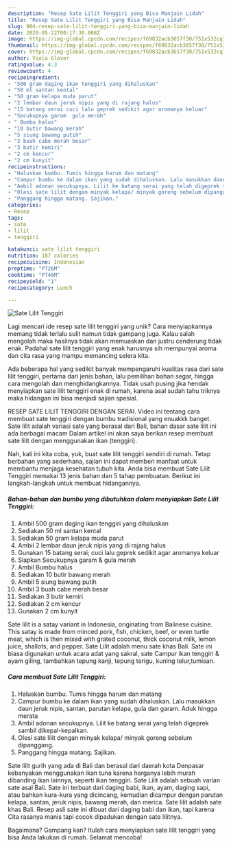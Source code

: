 ```yaml
---
description: "Resep Sate Lilit Tenggiri yang Bisa Manjain Lidah"
title: "Resep Sate Lilit Tenggiri yang Bisa Manjain Lidah"
slug: 904-resep-sate-lilit-tenggiri-yang-bisa-manjain-lidah
date: 2020-05-22T00:17:30.008Z
image: https://img-global.cpcdn.com/recipes/f69832acb3657f30/751x532cq70/sate-lilit-tenggiri-foto-resep-utama.jpg
thumbnail: https://img-global.cpcdn.com/recipes/f69832acb3657f30/751x532cq70/sate-lilit-tenggiri-foto-resep-utama.jpg
cover: https://img-global.cpcdn.com/recipes/f69832acb3657f30/751x532cq70/sate-lilit-tenggiri-foto-resep-utama.jpg
author: Viola Glover
ratingvalue: 4.3
reviewcount: 4
recipeingredient:
- "500 gram daging ikan tenggiri yang dihaluskan"
- "50 ml santan kental"
- "50 gram kelapa muda parut"
- "2 lembar daun jeruk nipis yang di rajang halus"
- "15 batang serai cuci lalu geprek sedikit agar aromanya keluar"
- "Secukupnya garam  gula merah"
- " Bumbu halus"
- "10 butir bawang merah"
- "5 siung bawang putih"
- "3 buah cabe merah besar"
- "3 butir kemiri"
- "2 cm kencur"
- "2 cm kunyit"
recipeinstructions:
- "Haluskan bumbu. Tumis hingga harum dan matang"
- "Campur bumbu ke dalam ikan yang sudah dihaluskan. Lalu masukkan daun jeruk nipis, santan, parutan kelapa, gula dan garam. Aduk hingga merata"
- "Ambil adonan secukupnya. Lilit ke batang serai yang telah digeprek sambil dikepal-kepalkan."
- "Olesi sate lilit dengan minyak kelapa/ minyak goreng sebelum dipanggang."
- "Panggang hingga matang. Sajikan."
categories:
- Resep
tags:
- sate
- lilit
- tenggiri

katakunci: sate lilit tenggiri 
nutrition: 187 calories
recipecuisine: Indonesian
preptime: "PT26M"
cooktime: "PT46M"
recipeyield: "1"
recipecategory: Lunch

---
```



![Sate Lilit Tenggiri](https://img-global.cpcdn.com/recipes/f69832acb3657f30/751x532cq70/sate-lilit-tenggiri-foto-resep-utama.jpg)

Lagi mencari ide resep sate lilit tenggiri yang unik? Cara menyiapkannya memang tidak terlalu sulit namun tidak gampang juga. Kalau salah mengolah maka hasilnya tidak akan memuaskan dan justru cenderung tidak enak. Padahal sate lilit tenggiri yang enak harusnya sih mempunyai aroma dan cita rasa yang mampu memancing selera kita.

Ada beberapa hal yang sedikit banyak mempengaruhi kualitas rasa dari sate lilit tenggiri, pertama dari jenis bahan, lalu pemilihan bahan segar, hingga cara mengolah dan menghidangkannya. Tidak usah pusing jika hendak menyiapkan sate lilit tenggiri enak di rumah, karena asal sudah tahu triknya maka hidangan ini bisa menjadi sajian spesial.

RESEP SATE LILIT TENGGIRI DENGAN SERAI. Video ini tentang cara membuat sate tenggiri dengan bumbu tradisional yang enuakkk banget. Sate lilit adalah variasi sate yang berasal dari Bali, bahan dasar sate lilit ini ada berbagai macam Dalam artikel ini akan saya berikan resep membuat sate lilit dengan menggunakan ikan (tenggiri).


Nah, kali ini kita coba, yuk, buat sate lilit tenggiri sendiri di rumah. Tetap berbahan yang sederhana, sajian ini dapat memberi manfaat untuk membantu menjaga kesehatan tubuh kita. Anda bisa membuat Sate Lilit Tenggiri memakai 13 jenis bahan dan 5 tahap pembuatan. Berikut ini langkah-langkah untuk membuat hidangannya.

<!--inarticleads1-->

##### Bahan-bahan dan bumbu yang dibutuhkan dalam menyiapkan Sate Lilit Tenggiri:

1. Ambil 500 gram daging ikan tenggiri yang dihaluskan
1. Sediakan 50 ml santan kental
1. Sediakan 50 gram kelapa muda parut
1. Ambil 2 lembar daun jeruk nipis yang di rajang halus
1. Gunakan 15 batang serai; cuci lalu geprek sedikit agar aromanya keluar
1. Siapkan Secukupnya garam &amp; gula merah
1. Ambil  Bumbu halus
1. Sediakan 10 butir bawang merah
1. Ambil 5 siung bawang putih
1. Ambil 3 buah cabe merah besar
1. Sediakan 3 butir kemiri
1. Sediakan 2 cm kencur
1. Gunakan 2 cm kunyit


Sate lilit is a satay variant in Indonesia, originating from Balinese cuisine. This satay is made from minced pork, fish, chicken, beef, or even turtle meat, which is then mixed with grated coconut, thick coconut milk, lemon juice, shallots, and pepper. Sate Lilit adalah menu sate khas Bali. Sate ini biasa digunakan untuk acara adat yang sakral, sate Campur ikan tenggiri &amp; ayam giling, tambahkan tepung kanji, tepung terigu, kuning telur,tumisan. 

<!--inarticleads2-->

##### Cara membuat Sate Lilit Tenggiri:

1. Haluskan bumbu. Tumis hingga harum dan matang
1. Campur bumbu ke dalam ikan yang sudah dihaluskan. Lalu masukkan daun jeruk nipis, santan, parutan kelapa, gula dan garam. Aduk hingga merata
1. Ambil adonan secukupnya. Lilit ke batang serai yang telah digeprek sambil dikepal-kepalkan.
1. Olesi sate lilit dengan minyak kelapa/ minyak goreng sebelum dipanggang.
1. Panggang hingga matang. Sajikan.


Sate lilit gurih yang ada di Bali dan berasal dari daerah kota Denpasar kebanyakan menggunakan ikan tuna karena harganya lebih murah dibanding ikan lainnya, seperti ikan tenggiri. Sate Lilit adalah sebuah varian sate asal Bali. Sate ini terbuat dari daging babi, ikan, ayam, daging sapi, atau bahkan kura-kura yang dicincang, kemudian dicampur dengan parutan kelapa, santan, jeruk nipis, bawang merah, dan merica. Sate lilit adalah sate khas Bali. Resep asli sate ini dibuat dari daging babi dan ikan, tapi karena Cita rasanya manis tapi cocok dipadukan dengan sate lilitnya. 

Bagaimana? Gampang kan? Itulah cara menyiapkan sate lilit tenggiri yang bisa Anda lakukan di rumah. Selamat mencoba!

